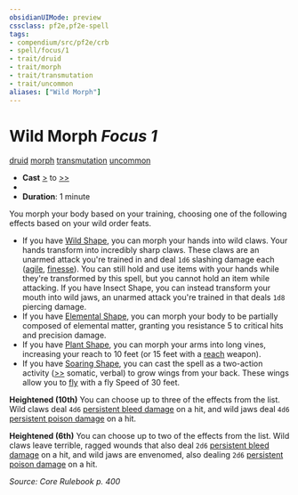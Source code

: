```yaml
---
obsidianUIMode: preview
cssclass: pf2e,pf2e-spell
tags:
- compendium/src/pf2e/crb
- spell/focus/1
- trait/druid
- trait/morph
- trait/transmutation
- trait/uncommon
aliases: ["Wild Morph"]
---
```

# Wild Morph *Focus 1*   
[druid](Reference/Rules/Traits/druid.md "Druid Class Trait")  [morph](morph.md "Morph Effect Trait")  [transmutation](transmutation.md "Transmutation School Trait")  [uncommon](uncommon.md "Uncommon Rarity Trait")  

- **Cast** [>](chapter-9-playing-the-game.md#Actions "Single Action") to [>>](chapter-9-playing-the-game.md#Actions "Two-Action") 
- 
- **Duration**: 1 minute

You morph your body based on your training, choosing one of the following effects based on your wild order feats.

- If you have [Wild Shape](Reference/Compendium/Feats/wild-shape.md), you can morph your hands into wild claws. Your hands transform into incredibly sharp claws. These claws are an unarmed attack you're trained in and deal `1d6` slashing damage each ([agile](agile.md "Agile Weapon Trait"), [finesse](finesse.md "Finesse Weapon Trait")). You can still hold and use items with your hands while they're transformed by this spell, but you cannot hold an item while attacking. If you have Insect Shape, you can instead transform your mouth into wild jaws, an unarmed attack you're trained in that deals `1d8` piercing damage.
- If you have [Elemental Shape](elemental-shape.md), you can morph your body to be partially composed of elemental matter, granting you resistance 5 to critical hits and precision damage.
- If you have [Plant Shape](plant-shape.md), you can morph your arms into long vines, increasing your reach to 10 feet (or 15 feet with a [reach](reach.md "Reach Weapon Trait") weapon).
- If you have [Soaring Shape](soaring-shape.md), you can cast the spell as a two-action activity ([>>](chapter-9-playing-the-game.md#Actions "Two-Action") somatic, verbal) to grow wings from your back. These wings allow you to [fly](Reference/Rules/Actions/fly.md) with a fly Speed of 30 feet.

**Heightened (10th)** You can choose up to three of the effects from the list. Wild claws deal `4d6` [persistent bleed damage](conditions.md#Persistent%20Damage) on a hit, and wild jaws deal `4d6` [persistent poison damage](conditions.md#Persistent%20Damage) on a hit.

**Heightened (6th)** You can choose up to two of the effects from the list. Wild claws leave terrible, ragged wounds that also deal `2d6` [persistent bleed damage](conditions.md#Persistent%20Damage) on a hit, and wild jaws are envenomed, also dealing `2d6` [persistent poison damage](conditions.md#Persistent%20Damage) on a hit.

*Source: Core Rulebook p. 400*